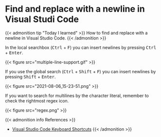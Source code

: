 # Find and replace with a newline in Visual Studi Code


{{< admonition tip "Today I learned" >}}
How to find and replace with a newline in Visual Studio Code.
{{< /admonition >}}

<!--more-->

In the local searchbox (<kbd>Ctrl</kbd> + <kbd>F</kbd>) you can insert newlines by pressing <kbd>Ctrl</kbd> + <kbd>Enter</kbd>.

{{< figure src="multiple-line-support.gif" >}}

If you use the global search (<kbd>Ctrl</kbd> + <kbd>Shift</kbd> + <kbd>F</kbd>) you can insert newlines by pressing <kbd>Shift</kbd> + <kbd>Enter</kbd>.

{{< figure src="2021-08-06_15-23-51.png" >}}

If you want to search for multilines by the character literal, remember to check the rightmost regex icon.

{{< figure src="regex.png" >}}

{{< admonition info References >}}
<!---
:(far fa-bookmark fa-fw): Bookmark this page for easy future reference!
--->

- [Visual Studio Code Keyboard Shortcuts](../visual-studio-code-keyboard-shortcuts/)
{{< /admonition >}}

